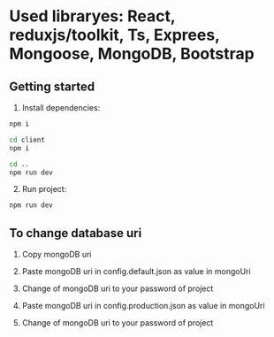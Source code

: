 # Used libraryes: React, reduxjs/toolkit, Ts, Exprees, Mongoose, MongoDB, Bootstrap

## Getting started

1. Install dependencies:

```sh
npm i

cd client
npm i

cd ..
npm run dev
```

2. Run project:

```sh
npm run dev
```

## To change database uri

1. Copy mongoDB uri

2. Paste mongoDB uri in config.default.json as value in mongoUri

3. Change <Password> of mongoDB uri to your password of project

4. Paste mongoDB uri in config.production.json as value in mongoUri

5. Change <Password> of mongoDB uri to your password of project
